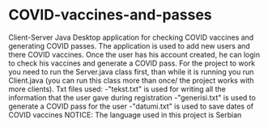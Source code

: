 # COVID-vaccines-and-passes
Client-Server Java Desktop application for checking COVID vaccines and generating COVID passes.
The application is used to add new users and there COVID vaccines. Once the user has his account created, he can login to check his vaccines and generate a COVID pass.
For the project to work you need to run the Server.java class first, than while it is running you run Client.java (you can run this class more than once/ the project
works with more clients). 
Txt files used:
-"tekst.txt" is used for writing all the information that the user gave during registration
-"generisi.txt" is used to generate a COVID pass for the user
-"datumi.txt" is used to save dates of COVID vaccines
NOTICE: The language used in this project is Serbian
